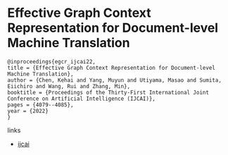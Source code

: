 # Effective Graph Context Representation for Document-level Machine Translation

```
@inproceedings{egcr_ijcai22,
title = {Effective Graph Context Representation for Document-level Machine Translation},
author = {Chen, Kehai and Yang, Muyun and Utiyama, Masao and Sumita, Eiichiro and Wang, Rui and Zhang, Min},
booktitle = {Proceedings of the Thirty-First International Joint Conference on Artificial Intelligence (IJCAI)},
pages = {4079--4085},
year = {2022}
}
```

links
- [ijcai](https://www.ijcai.org/Proceedings/2022/566)
